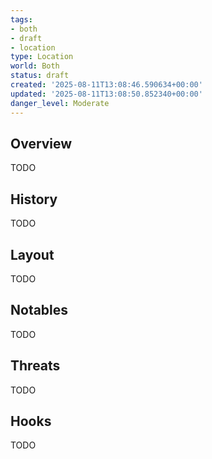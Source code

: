 ```yaml
---
tags:
- both
- draft
- location
type: Location
world: Both
status: draft
created: '2025-08-11T13:08:46.590634+00:00'
updated: '2025-08-11T13:08:50.852340+00:00'
danger_level: Moderate
---
```



## Overview

TODO
## History

TODO
## Layout

TODO
## Notables

TODO
## Threats

TODO
## Hooks

TODO
